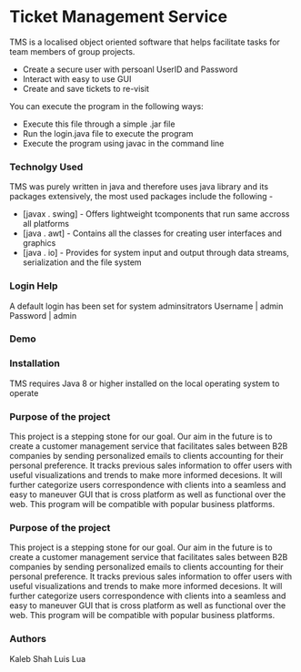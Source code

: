 # Ticket Management Service

TMS is a localised object oriented software that helps facilitate tasks for team members of group projects. 

  - Create a secure user with persoanl UserID and Password
  - Interact with easy to use GUI
  - Create and save tickets to re-visit

You can execute the program in the following ways:
  - Execute this file through a simple .jar file
  - Run the login.java file to execute the program
  - Execute the program using javac in the command line

### Technolgy Used

TMS was purely written in java and therefore uses java library and its packages extensively, the most used packages include the following - 

* [javax . swing] - Offers lightweight tcomponents that run same accross all platforms
* [java . awt] - Contains all the classes for creating user interfaces and graphics
* [java . io] - Provides for system input and output through data streams, serialization and the file system

### Login Help

A default login has been set for system adminsitrators
 Username | admin
 Password | admin

### Demo


### Installation

TMS requires Java 8 or higher installed on the local operating system to operate

### Purpose of the project

This project is a stepping stone for our goal. Our aim in the future is to create a customer management service that facilitates sales between B2B companies by sending personalized emails to clients accounting for their personal preference. It tracks previous sales information to offer users with useful visualizations and trends to make more informed decesions. It will further categorize users correspondence with clients into a seamless and easy to maneuver GUI that is cross platform as well as functional over the web. This program will be compatible with popular business platforms.


### Purpose of the project

This project is a stepping stone for our goal. Our aim in the future is to create a customer management service that facilitates sales between B2B companies by sending personalized emails to clients accounting for their personal preference. It tracks previous sales information to offer users with useful visualizations and trends to make more informed decesions. It will further categorize users correspondence with clients into a seamless and easy to maneuver GUI that is cross platform as well as functional over the web. This program will be compatible with popular business platforms.

### Authors

Kaleb Shah 
Luis Lua
